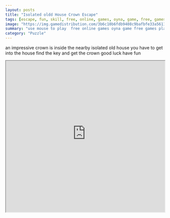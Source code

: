 ```yaml
---
layout: posts
title: "Isolated oldd House Crown Escape"
tags: [escape, fun, skill, free, online, games, oyna, game, free, games, play, play, games]
image: "https://img.gamedistribution.com/3b6c10b6fdb9408c9bafbfe33a56114a.jpg"
summary: "use mouse to play  free online games oyna game free games play play games"
category: "Puzzle"
---
```


an impressive crown is inside the nearby isolated old house you have to get into the house find the key and get the crown good luck have fun

<iframe width="100%" height="480px;" src="https://flash.gamedistribution.com?game=3b6c10b6fdb9408c9bafbfe33a56114a"></iframe>